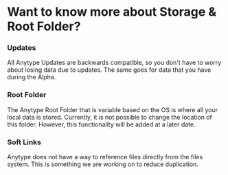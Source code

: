 # Want to know more about Storage & Root Folder?

### Updates

All Anytype Updates are backwards compatible, so you don't have to worry about losing data due to updates. The same goes for data that you have during the Alpha.

### Root Folder

The Anytype Root Folder that is variable based on the OS is where all your local data is stored. Currently, it is not possible to change the location of this folder. However, this functionality will be added at a later date.

### Soft Links

Anytype does not have a way to reference files directly from the files system. This is something we are working on to reduce duplication.
